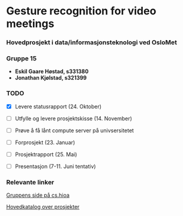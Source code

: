 # Gesture recognition for video meetings
### Hovedprosjekt i data/informasjonsteknologi ved OsloMet
### Gruppe 15
- **Eskil Gaare Høstad, s331380**
- **Jonathan Kjølstad, s321399**

### TODO
- [x] Levere statusrapport (24. Oktober)
- [ ] Utfylle og levere prosjektskisse (14. November)
- [ ] Prøve å få lånt compute server på univsersitetet
- [ ] Forprosjekt (23. Januar)
- [ ] Prosjektrapport (25. Mai)
- [ ] Presentasjon (7-11. Juni tentativ)


### Relevante linker
  <a href="http://student.cs.hioa.no/hovedprosjekter/2021/data/15/">Gruppens side på cs.hioa</a>
  
  <a href="http://cs.hioa.no/data/bachelorprosjekt/">Hovedkatalog over prosjekter</a>
